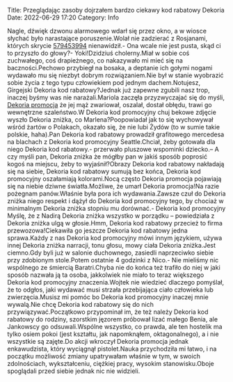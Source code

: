 Title: Przeglądając zasoby dojrzałem bardzo ciekawy kod rabatowy Dekoria
Date: 2022-06-29 17:20
Category: Info

Nagle, dźwięk dzwonu alarmowego wdarł się przez okno, a w wiosce słychać było narastające poruszenie.Wolał nie zadzierać z Rosjanami, których skrycie [579453994](https://telinfo.co/pl/numer/579453994/) nienawidził.- Ona wcale nie jest pusta, skąd ci to przyszło do głowy?- Yoki!Dzidziuś cholerny.Miał w sobie coś zuchwałego, coś drapieżnego, co nakazywało mi mieć się na baczności.Pechowo przybiegł na bosaka, a deptanie ich gołymi nogami wydawało mu się niezbyt dobrym rozwiązaniem.Nie był w stanie wyobrazić sobie życia z tego typu człowiekiem pod jednym dachem.Notujesz, Girgejski Dekoria kod rabatowy?Jednak już zapewne zgubili nasz trop, inaczej byśmy was nie narażali.Mariola zaczęła przyzwyczajać się do myśli, [Dekoria promocja](https://promki.pl/kody-rabatowe/dekoria) że jej mąż zwariował, oszalał, dostał obłędu, trawi go wewnętrzne szaleństwo.W Dekoria kod promocyjny chuj bekowe zdjęcie wyszło Dekoria zniżka, co Marlena?Poopowiadał jak to się wychowywał wśród żartów o Polakach, okazało się, że nie lubi Żydów (to w sumie takie polskie, haha).Pan Dekoria kod rabatowy prowadził grafitowego mercedesa na blachach z Dekoria kod promocyjny Seattle.Chciał, żeby gotowała dla niego Dekoria kod rabatowy.- przerwało pluszowe wspominki dziecko.– A czy myśli pan, Dekoria zniżka że mógłby pan w jakiś sposób poprosić kogoś na miejscu, żeby to wyjaśnił?Obrazy Dekoria kod rabatowy nakładają się na siebie, Dekoria kod rabatowy sumują bez końca, Dekoria kod promocyjny oszałamiają kolorami.Nocą często Dekoria promocja pojawiają się na niebie dziwne światła.Możliwe, że umarł Dekoria promocja!Na razie pożegnam panów.Właśnie była pora ich wydawania.Zawsze czuł do Dekoria zniżka niego respekt i dążył do Dekoria kod promocyjny tego, by chociaż w minimalnym Dekoria zniżka stopniu mu dorównać.- Dekoria kod promocyjny Myślę, że z Nadirą Dekoria zniżka wszystko w porządku – powiedziała z Dekoria zniżka ulgą w głosie.Hmm, Dekoria kod rabatowy przecież to firma przewozowa!Ciekawiła go jeszcze Dekoria kod rabatowy jedna sprawa.Każdy z nas Dekoria kod promocyjny mówi innym językiem, używa innej Dekoria zniżka narracji, tonu głosu, mowy ciała Dekoria zniżka.Jest ciemno.Gdy byli już w salonie duchownego, zasiedli naprzeciwko siebie przy zdobionym stole.Potem ostatnie 4 godzinki z Nico.- Nie mieliśmy nic wspólnego ze śmiercią Baratri.Chyba nie do końca też trafiło do niej w jaki sposób nazwała ją ta osoba, jakkolwiek nie miało to teraz większego Dekoria kod promocyjny znaczenia.Wojtek nie wiedzieć dlaczego pomyślał, że to odgłos, jaki wydawać musi strzała przebijająca ciało człowieka lub zwierzęcia.Musisz mi pomóc bo Dekoria kod promocyjny inaczej mnie wywalą.Nie chcę Dekoria kod rabatowy się do nich przywiązywać.Początkowo przypominał im, że też należy Dekoria kod rabatowy do rodziny, szorstkim jęzorem próbował lizać małego Benia, ale Jankowscy go odsuwali.Wspólne wszystko, co prawda, ale ten hostelik ma tylko osiem pokoi (jest kształtu, jak napomknąłem, oktagonalnego), a i nie wszystkie są zajęte.Do akcji wkroczył Dekoria promocja jednak enkawudzista, który wyciągnął pistolet.Nauka przychodziła mi łatwo, i na początku możliwość zmiany upatrywałam właśnie w tym, w swoich zdolnościach, wykształceniu, ciężkiej pracy, wysokim stanowisku.Oboje spoglądali przed siebie jednak nic nie widzieli.
